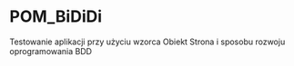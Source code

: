 # POM_BiDiDi
Testowanie aplikacji przy użyciu wzorca Obiekt Strona i sposobu rozwoju oprogramowania BDD
